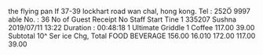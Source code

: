 the flying pan If 37-39 lockhart road wan chal, hong kong. Tel : 252Ö 9997 able No. : 36 No of Guest Receipt No Staff Start Tine 1 335207 Sushna 2019/07/11 13:22 Duration : 00:48:18 1 Ultimate Griddle 1 Coffee 117.00 39.00 Subtotal 10^ Ser ice Chg, Total FOOD BEVERAGE 156.00 16.010 172.00 117.00 39.00